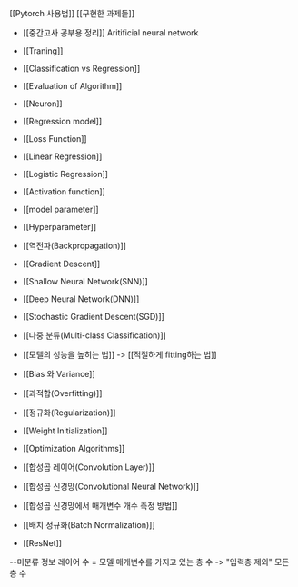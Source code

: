 [[Pytorch 사용법]]
[[구현한 과제들]]

- [[중간고사 공부용 정리]]
Aritificial neural network

- [[Traning]]
- [[Classification vs Regression]]
- [[Evaluation of Algorithm]]
- [[Neuron]]
- [[Regression model]]
- [[Loss Function]]
- [[Linear Regression]]
- [[Logistic Regression]]
- [[Activation function]]
- [[model parameter]]
- [[Hyperparameter]]
- [[역전파(Backpropagation)]]
- [[Gradient Descent]]
- [[Shallow Neural Network(SNN)]]
- [[Deep Neural Network(DNN)]]
- [[Stochastic Gradient Descent(SGD)]]
- [[다중 분류(Multi-class Classification)]]
- [[모델의 성능을 높히는 법]] -> [[적절하게 fitting하는 법]]
- [[Bias 와 Variance]]
- [[과적합(Overfitting)]]
- [[정규화(Regularization)]]
- [[Weight Initialization]]
- [[Optimization Algorithms]]
- [[합성곱 레이어(Convolution Layer)]]
- [[합성곱 신경망(Convolutional Neural Network)]]
- [[합성곱 신경망에서 매개변수 개수 측정 방법]]
- [[배치 정규화(Batch Normalization)]]
- [[ResNet]]






--미분류 정보
레이어 수 = 모델 매개변수를 가지고 있는 층 수 -> "입력층 제외" 모든 층 수